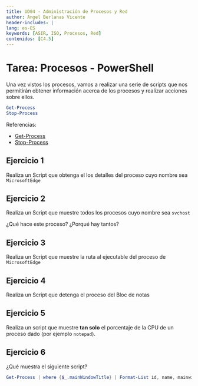```yaml
---
title: UD04 - Administración de Procesos y Red
author: Angel Berlanas Vicente
header-includes: |
lang: es-ES
keywords: [ASIR, ISO, Procesos, Red]
contenidos: [C4.5]
---
```


# Tarea: Procesos - PowerShell

Una vez vistos los procesos, vamos a realizar una serie de scripts que nos permitirán obtener información acerca de los procesos y realizar acciones sobre ellos.

``` powershell
Get-Process
Stop-Process
```

Referencias:

* [Get-Process](https://docs.microsoft.com/en-us/powershell/module/microsoft.powershell.management/get-process?view=powershell-6)
* [Stop-Process](https://docs.microsoft.com/en-us/powershell/module/microsoft.powershell.management/stop-process?view=powershell-6)


## Ejercicio 1

Realiza un Script que obtenga el los detalles del proceso cuyo nombre sea `MicrosoftEdge`

## Ejercicio 2

Realiza un Script que muestre todos los procesos cuyo nombre sea `svchost`

¿Qué hace este proceso? ¿Porqué hay tantos?

## Ejercicio 3

Realiza un Script que muestre la ruta al ejecutable del proceso de `MicrosoftEdge`

## Ejercicio 4

Realiza un Script que detenga el proceso del Bloc de notas

## Ejercicio 5

Realiza un script que muestre **tan solo** el porcentaje de la CPU de un proceso dado (por ejemplo `notepad`). 

## Ejercicio 6

¿Qué muestra el siguiente script?

``` powershell
Get-Process | where {$_.mainWindowTitle} | Format-List id, name, mainwindowtitle 
```
